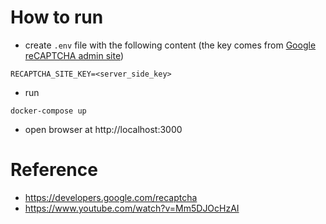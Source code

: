 # How to run

* create `.env` file with the following content (the key comes from [Google reCAPTCHA admin site](https://www.google.com/u/1/recaptcha/admin))
```
RECAPTCHA_SITE_KEY=<server_side_key>
```

* run
```
docker-compose up
```

* open browser at http://localhost:3000


# Reference
* https://developers.google.com/recaptcha
* https://www.youtube.com/watch?v=Mm5DJOcHzAI
